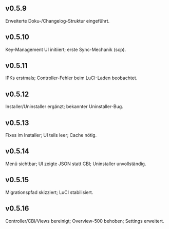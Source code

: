 ## v0.5.9
Erweiterte Doku-/Changelog-Struktur eingeführt.

## v0.5.10
Key-Management UI initiiert; erste Sync-Mechanik (scp).

## v0.5.11
IPKs erstmals; Controller-Fehler beim LuCI-Laden beobachtet.

## v0.5.12
Installer/Uninstaller ergänzt; bekannter Uninstaller-Bug.

## v0.5.13
Fixes im Installer; UI teils leer; Cache nötig.

## v0.5.14
Menü sichtbar; UI zeigte JSON statt CBI; Uninstaller unvollständig.

## v0.5.15
Migrationspfad skizziert; LuCI stabilisiert.

## v0.5.16
Controller/CBI/Views bereinigt; Overview-500 behoben; Settings erweitert.
